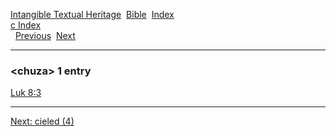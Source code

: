 [Intangible Textual Heritage](../../index)  [Bible](../index) 
[Index](index)   
[c Index](_c_)  
  [Previous](c02186)  [Next](c02188) 

------------------------------------------------------------------------

### &lt;chuza&gt; 1 entry

[Luk 8:3](../kjv/luk008.htm#003)  

------------------------------------------------------------------------

[Next: cieled (4)](c02188)
